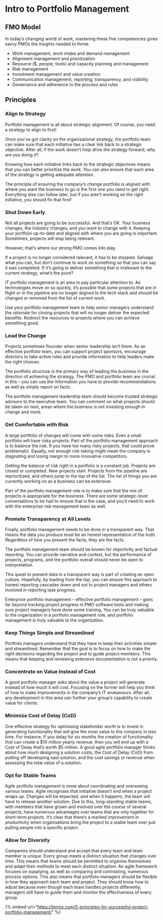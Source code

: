 # Intro to Portfolio Management

## FMO Model

In today’s changing world of work, mastering these five competencies gives savvy PMOs the insights needed to thrive.

* Work management, work intake and demand management
* Alignment management and prioritization
* Resource ($, people, tools) and capacity planning and management
* Risk management
* Investment management and value creation&#x20;
* Communication management, reporting, transparency, and visibility
* Governance and adherence to the process and rules

## Principles

### Align to Strategy

Portfolio management is all about strategic alignment. Of course, you need a strategy to align to first!

Once you’ve got clarity on the organizational strategy, the portfolio team can make sure that each initiative has a clear link back to a strategic objective. After all, if the work doesn’t help drive the strategy forward, why are you doing it?

Knowing how each initiative links back to the strategic objectives means that you can better prioritize the work. You can also ensure that each area of the strategy is getting adequate attention.&#x20;

The principle of ensuring the company’s change portfolio is aligned with where you want the business to go is the first one you need to get right. Everything else can follow later, but if you aren’t working on the right initiative, you should fix that first!

### Shut Down Early

Not all projects are going to be successful. And that’s OK. Your business changes, the industry changes, and you want to change with it. Keeping your portfolio up-to-date and aligned with where you are going is important. Sometimes, projects will stop being relevant.

However, that’s where our strong PMO comes into play.

If a project is no longer considered relevant, it has to be stopped. Salvage what you can, but don’t continue to work on something so that you can say it was completed. If it’s going to deliver something that is irrelevant to the current strategy, what’s the point?

IT portfolio management is an area to pay particular attention to. As technologies move on so quickly, it’s possible that some projects that are in flight or in the pipeline are no longer aligned to the tech stack and should be changed or removed from the list of current work.

Use your portfolio management team to help senior managers understand the rationale for closing projects that will no longer deliver the expected benefits. Redirect the resources to projects where you can achieve something good.

### Lead the Change

Projects sometimes flounder when senior leadership isn’t there. As an effective portfolio team, you can support project sponsors, encourage directors to take active roles and provide information to help leaders make the right choices.

The portfolio structure is the primary way of leading the business in the direction of achieving the strategy. The PMO and portfolio team are crucial in this – you can use the information you have to provide recommendations as well as simply report on facts.

The portfolio management leadership team should become trusted strategic advisors to the executive team. You can comment on what projects should be taken on next, areas where the business is not investing enough in change and more.

### Get Comfortable with Risk

A large portfolio of changes will come with some risks. Even a small portfolio will have risky projects. Part of the portfolio management approach is to balance the risk. If you have too many risky projects, that could prove problematic. Equally, not enough risk-taking might mean the company is stagnating and losing margin to more innovative competitors.

Getting the balance of risk right in a portfolio is a constant job. Projects are closed or completed. New projects start. Projects from the pipeline are reprioritized, and others jump to the top of the list. The list of things you are currently working on as a business can be extensive.

Part of the portfolio management role is to make sure that the mix of projects is appropriate for the business. There are some strategic-level conversations to be had to ensure that is the case, and you’ll need to work with the enterprise risk management team as well.

### Promote Transparency at All Levels

Finally, portfolio management needs to be done in a transparent way. That means the data you produce must be an honest representation of the truth. Regardless of how you present the facts, they are the facts.

The portfolio management team should be known for objectivity and factual reporting. You can provide narrative and context, but the performance of projects, programs, and the portfolio overall should never be open to interpretation.

This quest to present data in a transparent way is part of creating an open culture. Hopefully, by leading from the top, you can ensure this approach to honest reporting cascades down and out to project managers and others involved in reporting task progress.

Enterprise portfolio management – effective portfolio management – goes far beyond tracking project progress in PMO software tools and making sure project managers have done some training. You can be truly valuable to the organization in a portfolio management role, and portfolio management is truly valuable to the organization.

### Keep Things Simple and Streamlined

Portfolio managers understand that they have to keep their activities simple and streamlined. Remember that the goal is to focus on how to make the right decisions regarding the project and to guide project members. This means that keeping and reviewing extensive documentation is not a priority.

### Concentrate on Value Instead of Cost

A good portfolio manager asks about the value a project will generate instead of how much it will cost. Focusing on the former will help you think of how to make improvements in the company’s IT endeavours. After all, any development in this area can further your group’s capability to create value for clients.

### Minimize Cost of Delay (CoD)

One effective strategy for optimising stakeholder worth is to invest in generating functionality that will give the most value to the company in less time. For instance, if you delay for six months the creation of functionality that can create a $10 million yearly revenue, then you will end up with a Cost of Delay that’s worth $5 million. A good agile portfolio manager thinks about how much designing a solution costs, the Cost of Delay (CoD) from putting off developing said solution, and the cost savings or revenue when assessing the total value of a solution.

### Opt for Stable Teams&#x20;

Agile portfolio management is more about coordinating and overseeing various teams. Agile recognises that initiative doesn’t end when a project wraps up. Changes will be expected, and when it happens, the team will have to release another solution. Due to this, long-standing stable teams, with members that have grown and evolved over the course of several projects, have numerous advantages over teams that are only together for short-term projects. It’s clear that there’s a marked improvement in productivity when organisations bring the project to a stable team over just pulling people into a specific project.

### Allow for Diversity

Companies should understand and accept that every team and team member is unique. Every group meets a distinct situation that changes over time. This means that teams should be permitted to organise themselves and adapt their methods to meet each distinct situation. An agile framework focuses on supplying, as well as comparing and contrasting, numerous process options. This also means that portfolio managers should be flexible in how they approach each team and project. They should know how to adjust because even though each team handles projects differently, managers still have to guide them and monitor the effectiveness of every group.

{% embed url="https://tensix.com/5-principles-for-successful-project-portfolio-management/" %}
